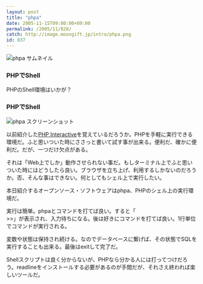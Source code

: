 ```yaml
---
layout: post
title: "phpa"
date: 2005-11-15T09:00:00+09:00
permalink: /2005/11/828/
catch: http://image.moongift.jp/intro/phpa.png
id: 837
---
```

 ![phpa サムネイル](http://image.moongift.jp/intro/phpa.s.png "phpa サムネイル")
  

### PHPでShell
  
PHPのShell環境はいかが？  
<!--more-->  

### PHPでShell
  

![phpa スクリーンショット](http://image.moongift.jp/intro/phpa.png "phpa スクリーンショット")

  

以前紹介した[PHP Interactive](http://oss.moongift.jp/intro/i-703.html)を覚えているだろうか。PHPを手軽に実行できる環境だ。ふと思いついた時にささっと書いて試す事が出来る。便利だ、確かに便利だ。だが、一つだけ欠点がある。

  

それは「Web上でしか」動作させられない事だ。もしターミナル上でふと思いついた時にはどうしたら良い。ブラウザを立ち上げ、利用するしかないのだろうか。否、そんな事はできない。何としてもシェル上で実行したい。

  

本日紹介するオープンソース・ソフトウェアはphpa、PHPのシェル上の実行環境だ。

  

実行は簡単。phpaとコマンドを打てば良い。すると「  
\>\>」が表示され、入力待ちになる。後は好きにコマンドを打てば良い。1行単位でコマンドが実行される。

  

変数や状態は保持され続ける。なのでデータベースに繋げば、その状態でSQLを実行することも出来る。最後はexitして完了だ。

  

Shellスクリプトは良く分からないが、PHPなら分かる人には打ってつけだろう。readlineをインストールする必要があるのが手間だが、それさえ終われば楽しいツールだ。

